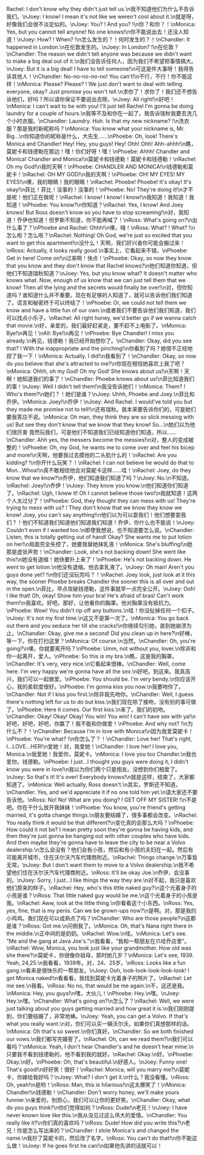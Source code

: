 Rachel: I don't know why they didn't just tell us.\n我不知道他们为什么不告诉我们。\nJoey: I know! I mean it's not like we weren't cool about it.\n就是呀，好像我们会很不淡定似的。\nJoey: You? ! And you? !\n你？和你？！\nMonica: Yes, but you cannot tell anyone! No one knows!\n你不能说出去！还没人知道！\nJoey: How? ! When? !\n怎么发生的？！何时发生的？！\nChandler: It happened in London.\n在伦敦发生的。\nJoey: In London? !\n在伦敦？\nChandler: The reason we didn't tell anyone was because we didn't want to make a big deal out of it.\n我们没告诉任何人，因为我们不希望把事情搞大。\nJoey: But it is a big deal! I have to tell someone!\n可这是件大事呀！我得告诉其他人！\nChandler: No-no-no-no-no! You can't!\n不行，不行！你不能这样！\nMonica: Please? Please? ! We just don't want to deal with telling everyone, okay? Just promise you won't tell.\n求你了！求你了！我们还不想告诉他们，好吗？所以请你保证不要说出去呀。\nJoey: All right!\n好吧！\nMonica: I can't wait to be with you! I'll just tell Rachel I'm gonna be doing laundry for a couple of hours.\n我等不及和你在一起了。我告诉瑞秋我要去洗几个小时衣服。\nChandler: Laundry. Huh. Is that my new nickname? !\n洗衣服？那是我的新昵称吗？\nMonica: You know what your nickname is, Mr. Big...\n你知道你的昵称是什么，大先生……\nPhoebe: Oh, look! There's Monica and Chandler! Hey! Hey, you guys! Hey! Ohh! Ohh! Ahh-ahhh!\n瞧，莫妮卡和钱德勒在那边！嘿！你们好呀！嘿！\nPhoebe: Ahhh! Chandler and Monica! Chandler and Monica!\n莫妮卡和钱德勒！莫妮卡和钱德勒！\nRachel: Oh my God!\n我的天啊！\nPhoebe: CHANDLER AND MONICA!\n钱德勒和莫妮卡！\nRachel: OH MY GOD!\n我的天啊！\nPhoebe: OH! MY EYES! MY EYES!\n噢，我的眼睛！我的眼睛！\nRachel: Phoebe! Phoebe! It's okay! It's okay!\n菲比！菲比！没事的！没事的！\nPhoebe: No! They're doing it!\n才不是呢！他们正在做呢！\nRachel: I know! I know! I know!\n我知道！我知道！我知道！\nPhoebe: You know?\n你知道？\nRachel: Yes, I know! And Joey knows! But Ross doesn't know so you have to stop screaming!\n对，我知道！乔伊也知道！但罗斯不知道，你不能再喊了！\nRoss: What's going on?\n出什么事了？\nPhoebe and Rachel: Ohhh!\n噢，嗨！\nRoss: What? ! What? !\n怎么啦？怎么啦？\nRachel: Nothing! Oh God, we're just so excited that you want to get this apartment!\n没什么！天啊，我们好兴奋你可能会搬过来！\nRoss: Actually, it looks really good.\n事实上，它看起来不错。\nPhoebe: Get in here! Come on!\n过来啊！快点！\nPhoebe: Okay, so now they know that you know and they don't know that Rachel knows?\n他们知道你知道，但他们不知道瑞秋知道？\nJoey: Yes, but you know what? It doesn't matter who knows what. Now, enough of us know that we can just tell them that we know! Then all the lying and the secrets would finally be over!\n对，但你知道吗？谁知道什么并不重要。现在有足够的人知道了，就可以告诉他们我们知道了。谎言和秘密终于可以终结了！\nPhoebe: Or, we could not tell them we know and have a little fun of our own.\n或者我们不要告诉他们我们知道，我们可以找点小乐子。\nRachel: All right honey, we'd better go if we wanna catch that movie.\n好，亲爱的，我们最好赶紧走，要不赶不上电影了。\nMonica: Bye!\n再见！\nAll: Bye!\n再见！\nPhoebe: Bye Chandler! I miss you already.\n再见，钱德勒！我已经开始想你了。\nChandler: Okay, did you see that? ! With the inappropriate and the pinching!\n你看到了吗？她很不正经地捏了我一下！\nMonica: Actually, I did!\n我看到了！\nChandler: Okay, so now do you believe that she's attracted to me?\n你现在相信她喜欢上我了吧？\nMonica: Ohhh, oh my God! Oh my God! She knows about us!\n天啊！天啊！她知道我们的事了！\nChandler: Phoebe knows about us!\n菲比知道我们的事！\nJoey: Well I didn't tell them!\n我没告诉她们！\nMonica: Them? ! Who's them?\n她们？！她们是谁？\nJoey: Uhhh, Phoebe and Joey.\n菲比和乔伊。\nMonica: Joey!\n乔伊！\nJoey: And Rachel. I would've told you but they made me promise not to tell!\n还有瑞秋。我本来要告诉你们的，可是她们要我答应不说。\nMonica: Oh man, they think they are so slick messing with us! But see they don't know that we know that they know! So…\n她们以为他们很厉害 竟然玩我们，可是他们不知道我们已经知道他们知道。所以……\nChandler: Ahh yes, the messers become the messies!\n对，整人的变成被整的！\nPhoebe: Oh, my God, he wants me to come over and feel his bicep and more!\n天啊，他要我过去摸他的二头肌什么的！\nRachel: Are you kidding? !\n你开什么玩笑？！\nRachel: I can not believe he would do that to Mon…Whoa!\n真不敢相信他会对莫妮卡这样……哇！\nRachel: Joey, do they know that we know?\n乔伊，他们知道我们知道了吗？\nJoey: No.\n不知道。\nRachel: Joey!\n乔伊！\nJoey: They know you know.\n他们知道你们知道了。\nRachel: Ugh, I knew it! Oh I cannot believe those two!\n我就知道！这两个人太过分了！\nPhoebe: God, they thought they can mess with us! They're trying to mess with us? ! They don't know that we know they know we know! Joey, you can't say anything!\n他们以为可以耍我们！他们想要耍我们？！他们不知道我们知道他们知道我们知道！乔伊，你什么也不能说！\nJoey: Couldn't even if I wanted too.\n即使我想说，也不知道要怎么说。\nChandler: Listen, this is totally getting out of hand! Okay? She wants me to put lotion on her!\n局面完全失控了，她要我替她抹乳液！\nMonica: She's bluffing!\n她那是虚张声势！\nChandler: Look, she's not backing down! She went like this!\n她没有退缩！她快要扑上来了！\nPhoebe: He's not backing down. He went to get lotion.\n他没有退缩。他去拿乳液了。\nJoey: Oh man! Aren't you guys done yet? !\n你们还没玩完吗？！\nRachel: Joey look, just look at it this way, the sooner Phoebe breaks Chandler the sooner this is all over and out in the open.\n菲比，早点攻破钱德勒，这件事就早一点完全公开。\nJoey: Ooh! I like that! Oh, okay! Show him your bra! He's afraid of bras! Can't work them!\n我喜欢。好吧。那好，让他看你的胸罩。他对胸罩没有抵抗力。\nPhoebe: Wow! You didn't rip off any buttons.\n哇！你没扯掉任何一个扣子。\nJoey: It's not my first time.\n这又不是第一次了。\nMonica: You go back out there and you seduce her till she cracks!\n你继续勾引她，直到她崩溃为止。\nChandler: Okay, give me a second! Did you clean up in here?\n好棒，等一下。你在打扫这里？\nMonica: Of course.\n当然。\nChandler: Oh, you're going?\n噢，你就要离开吗？\nPhoebe: Umm, not without you, lover.\n除非和你一起离开，爱人。\nPhoebe: So this is my bra.\n瞧，这是我的胸罩。\nChandler: It's very, very nice.\n它看起来很棒。\nChandler: Well, come here. I'm very happy we're gonna have all the sex.\n好吧，到这来。我真高兴，我们可以一起做爱。\nPhoebe: You should be. I'm very bendy.\n你应该开心，我的柔软度很好。\nPhoebe: I'm gonna kiss you now.\n我要吻你了。\nChandler: Not if I kiss you first.\n除非我先吻你。\nChandler: Well, I guess there's nothing left for us to do but kiss.\n我们现在除了接吻，没有别的事可做了。\nPhoebe: Here it comes. Our first kiss.\n来了。我们的初吻。\nChandler: Okay! Okay! Okay! You win! You win! I can't have sex with ya!\n好吧，好吧，好吧，你赢了！我不能和你做爱！\nPhoebe: And why not? !\n为什么不？！\nChandler: Because I'm in love with Monica!\n因为我爱莫妮卡！\nPhoebe: You're what? !\n你怎么了？！\nChandler: Love her! That's right, I…LOVE…HER!\n爱她！对，我爱她！\nChandler: I love her! I love you, Monica.\n我爱她！我爱你，莫妮卡。\nMonica: I love you too Chandler.\n我也爱你。钱德勒。\nPhoebe: I just…I thought you guys were doing it, I didn't know you were in love!\n我以为你们两个只是炮友。没想到你们相爱了。\nJoey: So that's it! It's over! Everybody knows!\n就是这样，结束了，大家都知道了。\nMonica: Well actually, Ross doesn't.\n其实，罗斯还不知道。\nChandler: Yes, and we'd appreciate it if no one told him yet.\n请大家还不要告诉他。\nRoss: No! No! What are you doing? ! GET OFF MY SISTER! !\n不是吧。你在干什么放开我妹妹！\nPhoebe: You know, you're friend's getting married, it's gotta change things.\n朋友要结婚了，很多事都会改变。\nRachel: You really think it would be that different?\n变化真的会那么大吗？\nPhoebe: How could it not be? I mean pretty soon they're gonna be having kids, and then they're just gonna be hanging out with other couples who have kids. And then maybe they're gonna have to leave the city to be near a Volvo dealership.\n怎么会没有？他们会有小孩，然后和有小孩的夫妇在一起。然后有可能离开城市，住在沃尔沃汽车代理商附近。\nRachel: Things change.\n万事皆无常。\nJoey: But I don't want them to move to a Volvo dealership.\n我不希望他们住在沃尔沃汽车代理商附近。\nRoss: It'll be okay Joe.\n乔伊，会没事的。\nJoey: Sorry, I just…I like things the way they are.\n对不起，我只是喜欢他们原来的样子。\nRachel: Hey, who's this little naked guy?\n这个光着身子的小孩是谁？\nRoss: That little naked guy would be me.\n这个光着身子的小孩是我。\nRachel: Aww, look at the little thing.\n你看看这个小东西。\nRoss: Yes, yes, fine, that is my penis. Can we be grown-ups now?\n是啊。对，那是我的小鸡鸡。我们现在可以成熟点了吗？\nChandler: Who are those people?\n这都是谁？\nRoss: Got me.\n问倒我了。\nMonica: Oh, that's Nana right there in the middle.\n正中间的是奶奶。\nRachel: Wow.\n哇。\nMonica: Let's see. "Me and the gang at Java Joe's."\n我看看，“我和一帮朋友在爪哇乔店里”。\nRachel: Wow, Monica, you look just like your grandmother. How old was she there?\n莫妮卡，你很像你祖母，那时她几岁？\nMonica: Let's see, 1939. Yeah, 24,25.\n我看看，1939年。对，24、25岁。\nRoss: Looks like a fun gang.\n看来是很快乐的一帮朋友。\nJoey: Ooh, look-look-look-look-look! I got Monica naked!\n看看看，我找到莫妮卡光着身子的照片了。\nRachel: Let me see.\n我看。\nRoss: No no, that would be me again.\n不，这还是我。\nMonica: Hey, you guys!\n嘿，大伙儿！\nPhoebe: Hey.\n嘿。\nJoey: Hey.\n嘿。\nChandler: What's going on?\n怎么了？\nRachel: Well, we were just talking about you guys getting married and how great it is.\n我们刚刚提到，你们要结婚了，非常地棒。\nJoey: Yeah, you can get a Volvo. If that's what you really want.\n对，你们可以买一辆沃尔沃。如果你们真想那样的话。\nMonica: Oh that's so sweet.\n你们真好。\nChandler: So we both finished our vows.\n我们都写完婚誓了。\nRachel: Oh, can we read them?\n我们可以看吗？\nMonica: Yeah, I don't hear Chandler's and he doesn't hear mine.\n只要我不看到钱德勒的，他不看到我的就好。\nRachel: Okay.\n好。\nPhoebe: Okay.\n好。\nPhoebe: Oh, that's beautiful.\n好感人。\nJoey: Funny one! That's good!\n好好笑！很好！\nRachel: Monica, will you marry me?\n莫妮卡，你嫁给我好吗？\nJoey: What? I don't get it.\n什么？我没看懂。\nRoss: Oh, yeah!\n是哟！\nRoss: Man, this is hilarious!\n这太爆笑了！\nMonica: Chandler!\n钱德勒！\nChandler: Don't worry honey, we'll make yours funnier.\n亲爱的，别担心，我们可以让你的更好笑。\nChandler: Okay, what do you guys think?\n你们觉得如何？\nRoss: Dude!\n老兄！\nJoey: I have never known love like this.\n我从没见过这么伟大的爱情。\nChandler: You really like it?\n你们真的喜欢吗？\nRoss: Dude! How did you write this?\n老兄！你是怎么写出来的？\nChandler: I stole Monica's and changed the name.\n我抄了莫妮卡的，然后改了名字。\nRoss: You can't do that!\n你不能这么做！\nJoey: If he goes first he can!\n如果他先讲的话就可以！
        